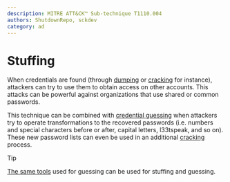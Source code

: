 ```yaml
---
description: MITRE ATT&CK™ Sub-technique T1110.004
authors: ShutdownRepo, sckdev
category: ad
---
```


# Stuffing

When credentials are found (through [dumping](../dumping/index) or [cracking](../cracking.md) for instance), attackers can try to use them to obtain access on other accounts. This attacks can be powerful against organizations that use shared or common passwords. 

This technique can be combined with [credential guessing](guessing.md) when attackers try to operate transformations to the recovered passwords (i.e. numbers and special characters before or after, capital letters, l33tspeak, and so on). These new password lists can even be used in an additional [cracking](../cracking.md) process.

> [!TIP]
> [The same tools](guessing.md#common-passwords) used for guessing can be used for stuffing and guessing.